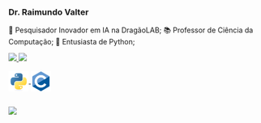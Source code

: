 ### Dr. Raimundo Valter
🚀 Pesquisador Inovador em IA na DragãoLAB;
📚 Professor de Ciência da Computação;
🐍 Entusiasta de Python; 




<div>
  <a href="https://github.com/DragaoLab">
  <img height="160em" src="https://github-readme-stats.vercel.app/api?username=DragaoLab&show_icons=true&theme=nord&include_all_commits=true&count_private=true"/>
  <img height="160em" src="https://github-readme-stats.vercel.app/api/top-langs/?username=DragaoLab&layout=compact&langs_count=7&theme=nord"/>
</div>
  
<div style="display: inline_block"><br>
  <img align="center" alt="Let-Python" height="40" width="40" src="https://raw.githubusercontent.com/devicons/devicon/master/icons/python/python-original.svg">
  <img align="center" alt="Let-C" height="40" width="40" src="https://raw.githubusercontent.com/devicons/devicon/master/icons/c/c-original.svg">

</div>
  
##

<div>
   
   <a href="https://www.instagram.com/profraimundovalter" target="_blank"><img src="https://img.shields.io/badge/-Instagram-3CB371?style=for-the-badge&logo=instagram&logoColor=white" target="_blank"></a>
     
</div>
